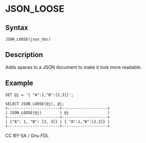 
# JSON_LOOSE

## Syntax


```
JSON_LOOSE(json_doc)
```

## Description


Adds spaces to a JSON document to make it look more readable.


## Example


```
SET @j = '{ "A":1,"B":[2,3]}';

SELECT JSON_LOOSE(@j), @j;
+-----------------------+--------------------+
| JSON_LOOSE(@j)        | @j                 |
+-----------------------+--------------------+
| {"A": 1, "B": [2, 3]} | { "A":1,"B":[2,3]} |
+-----------------------+--------------------+
```


CC BY-SA / Gnu FDL

